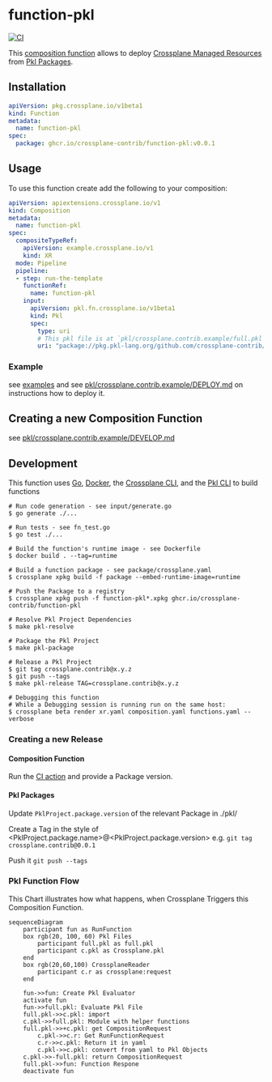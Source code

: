 # function-pkl
[![CI](https://github.com/crossplane-contrib/function-pkl/actions/workflows/ci.yml/badge.svg)](https://github.com/crossplane-contrib/function-pkl/actions/workflows/ci.yml)

This [composition function][functions] allows to deploy [Crossplane Managed Resources][crossplane] from [Pkl Packages][pkl].

## Installation
```yaml
apiVersion: pkg.crossplane.io/v1beta1
kind: Function
metadata:
  name: function-pkl
spec:
  package: ghcr.io/crossplane-contrib/function-pkl:v0.0.1
```

## Usage
To use this function create add the following to your composition:
```yaml
apiVersion: apiextensions.crossplane.io/v1
kind: Composition
metadata:
  name: function-pkl
spec:
  compositeTypeRef:
    apiVersion: example.crossplane.io/v1
    kind: XR
  mode: Pipeline
  pipeline:
  - step: run-the-template
    functionRef:
      name: function-pkl
    input:
      apiVersion: pkl.fn.crossplane.io/v1beta1
      kind: Pkl
      spec:
        type: uri
        # This pkl file is at `pkl/crossplane.contrib.example/full.pkl` in this repo
        uri: "package://pkg.pkl-lang.org/github.com/crossplane-contrib/function-pkl/crossplane.contrib.example@1.0.0#/full.pkl"
```

### Example
see [examples](./example/)
and see [pkl/crossplane.contrib.example/DEPLOY.md](pkl/crossplane.contrib.example/DEPLOY.md) on instructions how to deploy it.
## Creating a new Composition Function
see [pkl/crossplane.contrib.example/DEVELOP.md](pkl/crossplane.contrib.example/DEVELOP.md)

## Development
This function uses [Go][go], [Docker][docker], the [Crossplane CLI][cli], and the [Pkl CLI][pkl cli] to build functions

```shell
# Run code generation - see input/generate.go
$ go generate ./...

# Run tests - see fn_test.go
$ go test ./...

# Build the function's runtime image - see Dockerfile
$ docker build . --tag=runtime

# Build a function package - see package/crossplane.yaml
$ crossplane xpkg build -f package --embed-runtime-image=runtime

# Push the Package to a registry
$ crossplane xpkg push -f function-pkl*.xpkg ghcr.io/crossplane-contrib/function-pkl

# Resolve Pkl Project Dependencies
$ make pkl-resolve

# Package the Pkl Project
$ make pkl-package

# Release a Pkl Project
$ git tag crossplane.contrib@x.y.z
$ git push --tags
$ make pkl-release TAG=crossplane.contrib@x.y.z

# Debugging this function
# While a Debugging session is running run on the same host:
$ crossplane beta render xr.yaml composition.yaml functions.yaml --verbose
```

### Creating a new Release
#### Composition Function
Run the [CI action](https://github.com/crossplane-contrib/function-pkl/actions/workflows/ci.yml) and provide a Package version.
#### Pkl Packages
Update `PklProject.package.version` of the relevant Package in ./pkl/

Create a Tag in the style of <PklProject.package.name>@<PklProject.package.version> e.g. `git tag crossplane.contrib@0.0.1`

Push it `git push --tags`

### Pkl Function Flow
This Chart illustrates how what happens, when Crossplane Triggers this Composition Function.

```mermaid
sequenceDiagram
    participant fun as RunFunction
    box rgb(20, 100, 60) Pkl Files
        participant full.pkl as full.pkl
        participant c.pkl as Crossplane.pkl
    end
    box rgb(20,60,100) CrossplaneReader
        participant c.r as crossplane:request
    end

    fun->>fun: Create Pkl Evaluator
    activate fun
    fun->>full.pkl: Evaluate Pkl File
    full.pkl->>c.pkl: import
    c.pkl->>full.pkl: Module with helper functions
    full.pkl->>+c.pkl: get CompositionRequest
        c.pkl->>c.r: Get RunFunctionRequest
        c.r->>c.pkl: Return it in yaml
        c.pkl->>c.pkl: convert from yaml to Pkl Objects
    c.pkl->>-full.pkl: return CompositionRequest
    full.pkl->>fun: Function Respone
    deactivate fun
```


[functions]: https://docs.crossplane.io/latest/concepts/composition-functions
[go]: https://go.dev
[crossplane]: https://www.crossplane.io
[function guide]: https://docs.crossplane.io/knowledge-base/guides/write-a-composition-function-in-go
[package docs]: https://pkg.go.dev/github.com/crossplane/function-sdk-go
[docker]: https://www.docker.com
[cli]: https://docs.crossplane.io/latest/cli
[pkl]: https://pkl-lang.org
[pkl cli]: https://pkl-lang.org/main/current/pkl-cli/index.html#installation
[provider-kubernetes]: https://marketplace.upbound.io/providers/crossplane-contrib/provider-kubernetes/v0.13.0
[provider-kubernetes-object]: https://marketplace.upbound.io/providers/crossplane-contrib/provider-kubernetes/v0.13.0/resources/kubernetes.crossplane.io/Object/v1alpha2
